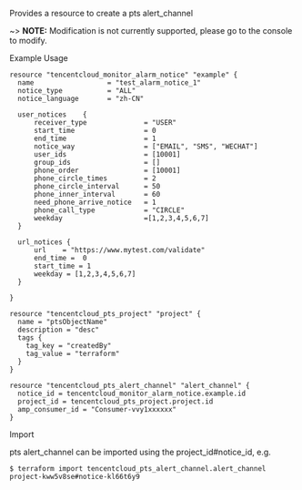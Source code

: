 Provides a resource to create a pts alert_channel

~> **NOTE:** Modification is not currently supported, please go to the console to modify.

Example Usage

```hcl
resource "tencentcloud_monitor_alarm_notice" "example" {
  name                  = "test_alarm_notice_1"
  notice_type           = "ALL"
  notice_language       = "zh-CN"

  user_notices    {
      receiver_type              = "USER"
      start_time                 = 0
      end_time                   = 1
      notice_way                 = ["EMAIL", "SMS", "WECHAT"]
      user_ids                   = [10001]
      group_ids                  = []
      phone_order                = [10001]
      phone_circle_times         = 2
      phone_circle_interval      = 50
      phone_inner_interval       = 60
      need_phone_arrive_notice   = 1
      phone_call_type            = "CIRCLE"
      weekday                    =[1,2,3,4,5,6,7]
  }

  url_notices {
      url    = "https://www.mytest.com/validate"
      end_time =  0
      start_time = 1
      weekday = [1,2,3,4,5,6,7]
  }

}

resource "tencentcloud_pts_project" "project" {
  name = "ptsObjectName"
  description = "desc"
  tags {
    tag_key = "createdBy"
    tag_value = "terraform"
  }
}

resource "tencentcloud_pts_alert_channel" "alert_channel" {
  notice_id = tencentcloud_monitor_alarm_notice.example.id
  project_id = tencentcloud_pts_project.project.id
  amp_consumer_id = "Consumer-vvy1xxxxxx"
}

```
Import

pts alert_channel can be imported using the project_id#notice_id, e.g.
```
$ terraform import tencentcloud_pts_alert_channel.alert_channel project-kww5v8se#notice-kl66t6y9
```